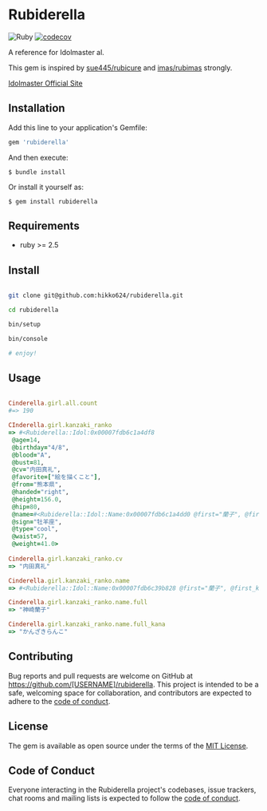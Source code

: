 # Rubiderella

![Ruby](https://github.com/hikko624/rubiderella/workflows/Ruby/badge.svg)
[![codecov](https://codecov.io/gh/hikko624/rubiderella/branch/master/graph/badge.svg?token=eNS4wQuls7)](https://codecov.io/gh/hikko624/rubiderella)

A reference for Idolmaster al.

This gem is inspired by [sue445/rubicure](https://github.com/sue445/rubicure) and [imas/rubimas](https://github.com/imas/rubimas/) strongly.

[Idolmaster Official Site](https://idolmaster.jp/about/)

## Installation

Add this line to your application's Gemfile:

```ruby
gem 'rubiderella'
```

And then execute:

    $ bundle install

Or install it yourself as:

    $ gem install rubiderella

## Requirements

- ruby >= 2.5

## Install

```bash

git clone git@github.com:hikko624/rubiderella.git

cd rubiderella

bin/setup

bin/console

# enjoy!

```

## Usage

```ruby

Cinderella.girl.all.count
#=> 190

CInderella.girl.kanzaki_ranko
=> #<Rubiderella::Idol:0x00007fdb6c1a4df8
 @age=14,
 @birthday="4/8",
 @blood="A",
 @bust=81,
 @cv="内田真礼",
 @favorite=["絵を描くこと"],
 @from="熊本県",
 @handed="right",
 @height=156.0,
 @hip=80,
 @name=#<Rubiderella::Idol::Name:0x00007fdb6c1a4dd0 @first="蘭子", @first_kana="らんこ", @last="神崎", @last_kana="かんざき">,
 @sign="牡羊座",
 @type="cool",
 @waist=57,
 @weight=41.0>
 
Cinderella.girl.kanzaki_ranko.cv
=> "内田真礼"

Cinderella.girl.kanzaki_ranko.name
=> #<Rubiderella::Idol::Name:0x00007fdb6c39b828 @first="蘭子", @first_kana="らんこ", @last="神崎", @last_kana="かんざき">

Cinderella.girl.kanzaki_ranko.name.full
=> "神崎蘭子"

Cinderella.girl.kanzaki_ranko.name.full_kana
=> "かんざきらんこ"
```

## Contributing

Bug reports and pull requests are welcome on GitHub at https://github.com/[USERNAME]/rubiderella. This project is intended to be a safe, welcoming space for collaboration, and contributors are expected to adhere to the [code of conduct](https://github.com/[USERNAME]/rubiderella/blob/master/CODE_OF_CONDUCT.md).


## License

The gem is available as open source under the terms of the [MIT License](https://opensource.org/licenses/MIT).

## Code of Conduct

Everyone interacting in the Rubiderella project's codebases, issue trackers, chat rooms and mailing lists is expected to follow the [code of conduct](https://github.com/[USERNAME]/rubiderella/blob/master/CODE_OF_CONDUCT.md).
